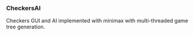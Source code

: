 ### CheckersAI
Checkers GUI and AI implemented with minimax with multi-threaded game tree generation.
